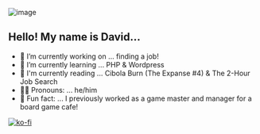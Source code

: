 ![image](https://i.imgur.com/zobZxld.jpg)

## Hello! My name is David...

- 🔭 I’m currently working on ... finding a job!
- 🌱 I’m currently learning ... PHP & Wordpress
- 📖 I'm currently reading ... Cibola Burn (The Expanse #4) & The 2-Hour Job Search
- 🙋‍♂️ Pronouns: ... he/him
- 🎲 Fun fact: ... I previously worked as a game master and manager for a board game cafe! 

[![ko-fi](https://ko-fi.com/img/githubbutton_sm.svg)](https://ko-fi.com/S6S55K9XD)
